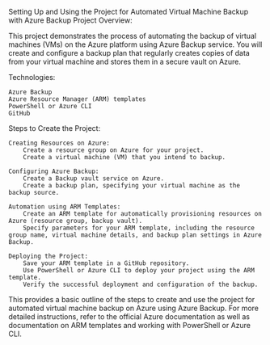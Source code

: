 Setting Up and Using the Project for Automated Virtual Machine Backup with Azure Backup
Project Overview:

This project demonstrates the process of automating the backup of virtual machines (VMs) on the Azure platform using Azure Backup service. You will create and configure a backup plan that regularly creates copies of data from your virtual machine and stores them in a secure vault on Azure.

Technologies:

    Azure Backup
    Azure Resource Manager (ARM) templates
    PowerShell or Azure CLI
    GitHub

Steps to Create the Project:

    Creating Resources on Azure:
        Create a resource group on Azure for your project.
        Create a virtual machine (VM) that you intend to backup.

    Configuring Azure Backup:
        Create a Backup vault service on Azure.
        Create a backup plan, specifying your virtual machine as the backup source.

    Automation using ARM Templates:
        Create an ARM template for automatically provisioning resources on Azure (resource group, backup vault).
        Specify parameters for your ARM template, including the resource group name, virtual machine details, and backup plan settings in Azure Backup.

    Deploying the Project:
        Save your ARM template in a GitHub repository.
        Use PowerShell or Azure CLI to deploy your project using the ARM template.
        Verify the successful deployment and configuration of the backup.

This provides a basic outline of the steps to create and use the project for automated virtual machine backup on Azure using Azure Backup. For more detailed instructions, refer to the official Azure documentation as well as documentation on ARM templates and working with PowerShell or Azure CLI.
